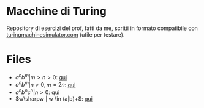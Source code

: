 # Macchine di Turing

Repository di esercizi del prof, fatti da me, scritti in formato compatibile con [turingmachinesimulator.com](https://turingmachinesimulator.com/) (utile per testare).

# Files

- $a^nb^m | m > n > 0$: [qui](./a^nb^m%20%7C%20m%20>%20n%20>%200)
- $a^nb^m | n > 0, m = 2n$: [qui](./a^nb^m%20%7C%20n%20>%200,%20m%20%3D%202n)
- $a^nb^nc^n | n>0$: [qui](./a^nb^nc^n%20%7C%20n>0)
- $w\sharpw | w \in (a|b)+$: [qui](./w%23w%20%7C%20w%20in%20%28a%7Cb%29%2B)
